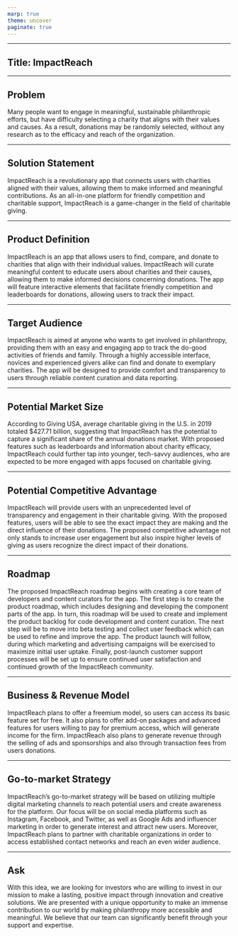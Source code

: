 ```yaml
---
marp: true
theme: uncover
paginate: true
---
```

---
## Title: ImpactReach 

---
## Problem
Many people want to engage in meaningful, sustainable philanthropic efforts, but have difficulty selecting a charity that aligns with their values and causes. As a result, donations may be randomly selected, without any research as to the efficacy and reach of the organization. 

---
## Solution Statement
ImpactReach is a revolutionary app that connects users with charities aligned with their values, allowing them to make informed and meaningful contributions. As an all-in-one platform for friendly competition and charitable support, ImpactReach is a game-changer in the field of charitable giving.

---
## Product Definition
ImpactReach is an app that allows users to find, compare, and donate to charities that align with their individual values. ImpactReach will curate meaningful content to educate users about charities and their causes, allowing them to make informed decisions concerning donations. The app will feature interactive elements that facilitate friendly competition and leaderboards for donations, allowing users to track their impact.

---
## Target Audience 
ImpactReach is aimed at anyone who wants to get involved in philanthropy, providing them with an easy and engaging app to track the do-good activities of friends and family. Through a highly accessible interface, novices and experienced givers alike can find and donate to exemplary charities. The app will be designed to provide comfort and transparency to users through reliable content curation and data reporting. 

---
## Potential Market Size
According to Giving USA, average charitable giving in the U.S. in 2019 totaled $427.71 billion, suggesting that ImpactReach has the potential to capture a significant share of the annual donations market. With proposed features such as leaderboards and information about charity efficacy, ImpactReach could further tap into younger, tech-savvy audiences, who are expected to be more engaged with apps focused on charitable giving. 

---
## Potential Competitive Advantage
ImpactReach will provide users with an unprecedented level of transparency and engagement in their charitable giving. With the proposed features, users will be able to see the exact impact they are making and the direct influence of their donations. The proposed competitive advantage not only stands to increase user engagement but also inspire higher levels of giving as users recognize the direct impact of their donations. 

---
## Roadmap
The proposed ImpactReach roadmap begins with creating a core team of developers and content curators for the app. The first step is to create the product roadmap, which includes designing and developing the component parts of the app. In turn, this roadmap will be used to create and implement the product backlog for code development and content curation. The next step will be to move into beta testing and collect user feedback which can be used to refine and improve the app. The product launch will follow, during which marketing and advertising campaigns will be exercised to maximize initial user uptake. Finally, post-launch customer support processes will be set up to ensure continued user satisfaction and continued growth of the ImpactReach community.

---
## Business & Revenue Model 
ImpactReach plans to offer a freemium model, so users can access its basic feature set for free. It also plans to offer add-on packages and advanced features for users willing to pay for premium access, which will generate income for the firm. ImpactReach also plans to generate revenue through the selling of ads and sponsorships and also through transaction fees from users donations.

---
## Go-to-market Strategy 
ImpactReach’s go-to-market strategy will be based on utilizing multiple digital marketing channels to reach potential users and create awareness for the platform. Our focus will be on social media platforms such as Instagram, Facebook, and Twitter, as well as Google Ads and influencer marketing in order to generate interest and attract new users. Moreover, ImpactReach plans to partner with charitable organizations in order to access established contact networks and reach an even wider audience. 

---
## Ask
With this idea, we are looking for investors who are willing to invest in our mission to make a lasting, positive impact through innovation and creative solutions. We are presented with a unique opportunity to make an immense contribution to our world by making philanthropy more accessible and meaningful. We believe that our team can significantly benefit through your support and expertise.
  
